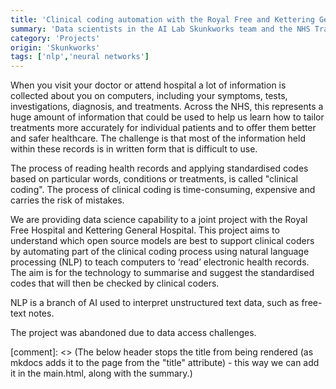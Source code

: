 ```yaml
---
title: 'Clinical coding automation with the Royal Free and Kettering General'
summary: 'Data scientists in the AI Lab Skunkworks team and the NHS Transformation Directorate Analytics unit are supporting this project to investigate whether the process of clinical coding (applying standard code words to health records) can be supported by artificial intelligence.'
category: 'Projects'
origin: 'Skunkworks'
tags: ['nlp','neural networks']
---
```


When you visit your doctor or attend hospital a lot of information is collected about you on computers, including your symptoms, tests, investigations, diagnosis, and treatments. Across the NHS, this represents a huge amount of information that could be used to help us learn how to tailor treatments more accurately for individual patients and to offer them better and safer healthcare. The challenge is that most of the information held within these records is in written form that is difficult to use.

The process of reading health records and applying standardised codes based on particular words, conditions or treatments, is called "clinical coding". The process of clinical coding is time-consuming, expensive and carries the risk of mistakes.

We are providing data science capability to a joint project with the Royal Free Hospital and Kettering General Hospital. This project aims to understand which open source models are best to support clinical coders by automating part of the clinical coding process using natural language processing (NLP) to teach computers to ‘read’ electronic health records. The aim is for the technology to summarise and suggest the standardised codes that will then be checked by clinical coders.

NLP is a branch of AI used to interpret unstructured text data, such as free-text notes.

The project was abandoned due to data access challenges.

[comment]: <> (The below header stops the title from being rendered (as mkdocs adds it to the page from the "title" attribute) - this way we can add it in the main.html, along with the summary.)
#